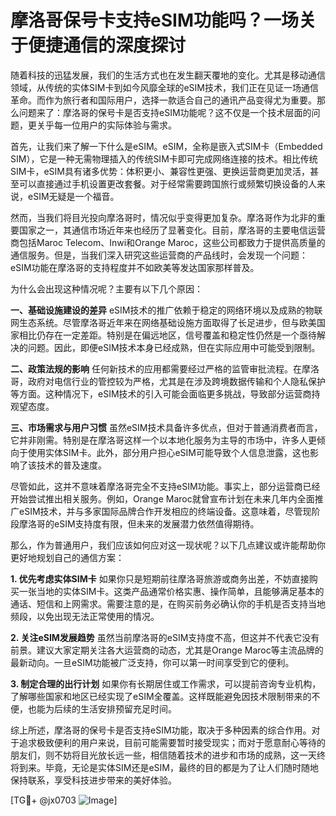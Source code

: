 # 摩洛哥保号卡支持eSIM功能吗？一场关于便捷通信的深度探讨

随着科技的迅猛发展，我们的生活方式也在发生翻天覆地的变化。尤其是移动通信领域，从传统的实体SIM卡到如今风靡全球的eSIM技术，我们正在见证一场通信革命。而作为旅行者和国际用户，选择一款适合自己的通讯产品变得尤为重要。那么问题来了：摩洛哥的保号卡是否支持eSIM功能呢？这不仅是一个技术层面的问题，更关乎每一位用户的实际体验与需求。

首先，让我们来了解一下什么是eSIM。eSIM，全称是嵌入式SIM卡（Embedded SIM），它是一种无需物理插入的传统SIM卡即可完成网络连接的技术。相比传统SIM卡，eSIM具有诸多优势：体积更小、兼容性更强、更换运营商更加灵活，甚至可以直接通过手机设置更改套餐。对于经常需要跨国旅行或频繁切换设备的人来说，eSIM无疑是一个福音。

然而，当我们将目光投向摩洛哥时，情况似乎变得更加复杂。摩洛哥作为北非的重要国家之一，其通信市场近年来也经历了显著变化。目前，摩洛哥的主要电信运营商包括Maroc Telecom、Inwi和Orange Maroc，这些公司都致力于提供高质量的通信服务。但是，当我们深入研究这些运营商的产品线时，会发现一个问题：eSIM功能在摩洛哥的支持程度并不如欧美等发达国家那样普及。

为什么会出现这种情况呢？主要有以下几个原因：

**一、基础设施建设的差异**
eSIM技术的推广依赖于稳定的网络环境以及成熟的物联网生态系统。尽管摩洛哥近年来在网络基础设施方面取得了长足进步，但与欧美国家相比仍存在一定差距。特别是在偏远地区，信号覆盖和稳定性仍然是一个亟待解决的问题。因此，即便eSIM技术本身已经成熟，但在实际应用中可能受到限制。

**二、政策法规的影响**
任何新技术的应用都需要经过严格的监管审批流程。在摩洛哥，政府对电信行业的管控较为严格，尤其是在涉及跨境数据传输和个人隐私保护等方面。这种情况下，eSIM技术的引入可能会面临更多挑战，导致部分运营商持观望态度。

**三、市场需求与用户习惯**
虽然eSIM技术具备许多优点，但对于普通消费者而言，它并非刚需。特别是在摩洛哥这样一个以本地化服务为主导的市场中，许多人更倾向于使用实体SIM卡。此外，部分用户担心eSIM可能导致个人信息泄露，这也影响了该技术的普及速度。

尽管如此，这并不意味着摩洛哥完全不支持eSIM功能。事实上，部分运营商已经开始尝试推出相关服务。例如，Orange Maroc就曾宣布计划在未来几年内全面推广eSIM技术，并与多家国际品牌合作开发相应的终端设备。这意味着，尽管现阶段摩洛哥的eSIM支持度有限，但未来的发展潜力依然值得期待。

那么，作为普通用户，我们应该如何应对这一现状呢？以下几点建议或许能帮助你更好地规划自己的通信方案：

**1. 优先考虑实体SIM卡**
如果你只是短期前往摩洛哥旅游或商务出差，不妨直接购买一张当地的实体SIM卡。这类产品通常价格实惠、操作简单，且能够满足基本的通话、短信和上网需求。需要注意的是，在购买前务必确认你的手机是否支持当地频段，以免出现无法正常使用的情况。

**2. 关注eSIM发展趋势**
虽然当前摩洛哥的eSIM支持度不高，但这并不代表它没有前景。建议大家定期关注各大运营商的动态，尤其是Orange Maroc等主流品牌的最新动向。一旦eSIM功能被广泛支持，你可以第一时间享受到它的便利。

**3. 制定合理的出行计划**
如果你有长期居住或工作需求，可以提前咨询专业机构，了解哪些国家和地区已经实现了eSIM全覆盖。这样既能避免因技术限制带来的不便，也能为后续的生活安排预留充足时间。

综上所述，摩洛哥的保号卡是否支持eSIM功能，取决于多种因素的综合作用。对于追求极致便利的用户来说，目前可能需要暂时接受现实；而对于愿意耐心等待的朋友们，则不妨将目光放长远一些，相信随着技术的进步和市场的成熟，这一天终将到来。毕竟，无论是实体SIM还是eSIM，最终的目的都是为了让人们随时随地保持联系，享受科技进步带来的美好体验。

[TG💪+ @jx0703 ![Image](https://github.com/user-attachments/assets/dbca1d08-cadb-493c-b0ec-ad6f7a83f270)]